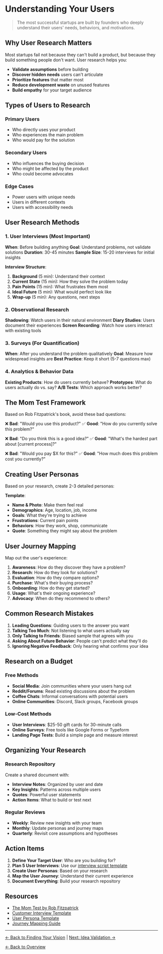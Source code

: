 # Understanding Your Users

> The most successful startups are built by founders who deeply understand their users' needs, behaviors, and motivations.

## Why User Research Matters

Most startups fail not because they can't build a product, but because they build something people don't want. User research helps you:

- **Validate assumptions** before building
- **Discover hidden needs** users can't articulate
- **Prioritize features** that matter most
- **Reduce development waste** on unused features
- **Build empathy** for your target audience

## Types of Users to Research

### Primary Users
- Who directly uses your product
- Who experiences the main problem
- Who would pay for the solution

### Secondary Users
- Who influences the buying decision
- Who might be affected by the product
- Who could become advocates

### Edge Cases
- Power users with unique needs
- Users in different contexts
- Users with accessibility needs

## User Research Methods

### 1. User Interviews (Most Important)

**When**: Before building anything
**Goal**: Understand problems, not validate solutions
**Duration**: 30-45 minutes
**Sample Size**: 15-20 interviews for initial insights

**Interview Structure**:
1. **Background** (5 min): Understand their context
2. **Current State** (15 min): How they solve the problem today
3. **Pain Points** (15 min): What frustrates them most
4. **Ideal Future** (5 min): What would perfect look like
5. **Wrap-up** (5 min): Any questions, next steps

### 2. Observational Research

**Shadowing**: Watch users in their natural environment
**Diary Studies**: Users document their experiences
**Screen Recording**: Watch how users interact with existing tools

### 3. Surveys (For Quantification)

**When**: After you understand the problem qualitatively
**Goal**: Measure how widespread insights are
**Best Practice**: Keep it short (5-7 questions max)

### 4. Analytics & Behavior Data

**Existing Products**: How do users currently behave?
**Prototypes**: What do users actually do vs. say?
**A/B Tests**: Which approach works better?

## The Mom Test Framework

Based on Rob Fitzpatrick's book, avoid these bad questions:

❌ **Bad**: "Would you use this product?"
✅ **Good**: "How do you currently solve this problem?"

❌ **Bad**: "Do you think this is a good idea?"
✅ **Good**: "What's the hardest part about [current process]?"

❌ **Bad**: "Would you pay $X for this?"
✅ **Good**: "How much does this problem cost you currently?"

## Creating User Personas

Based on your research, create 2-3 detailed personas:

**Template**:
- **Name & Photo**: Make them feel real
- **Demographics**: Age, location, job, income
- **Goals**: What they're trying to achieve
- **Frustrations**: Current pain points
- **Behaviors**: How they work, shop, communicate
- **Quote**: Something they might say about the problem

## User Journey Mapping

Map out the user's experience:

1. **Awareness**: How do they discover they have a problem?
2. **Research**: How do they look for solutions?
3. **Evaluation**: How do they compare options?
4. **Purchase**: What's their buying process?
5. **Onboarding**: How do they get started?
6. **Usage**: What's their ongoing experience?
7. **Advocacy**: When do they recommend to others?

## Common Research Mistakes

1. **Leading Questions**: Guiding users to the answer you want
2. **Talking Too Much**: Not listening to what users actually say
3. **Only Talking to Friends**: Biased sample that agrees with you
4. **Asking About Future Behavior**: People can't predict what they'll do
5. **Ignoring Negative Feedback**: Only hearing what confirms your idea

## Research on a Budget

### Free Methods
- **Social Media**: Join communities where your users hang out
- **Reddit/Forums**: Read existing discussions about the problem
- **Coffee Chats**: Informal conversations with potential users
- **Online Communities**: Discord, Slack groups, Facebook groups

### Low-Cost Methods
- **User Interviews**: $25-50 gift cards for 30-minute calls
- **Online Surveys**: Free tools like Google Forms or Typeform
- **Landing Page Tests**: Build a simple page and measure interest

## Organizing Your Research

### Research Repository
Create a shared document with:
- **Interview Notes**: Organized by user and date
- **Key Insights**: Patterns across multiple users
- **Quotes**: Powerful user statements
- **Action Items**: What to build or test next

### Regular Reviews
- **Weekly**: Review new insights with your team
- **Monthly**: Update personas and journey maps
- **Quarterly**: Revisit core assumptions and hypotheses

## Action Items

1. **Define Your Target User**: Who are you building for?
2. **Plan 5 User Interviews**: Use our [interview script template](../../resources/templates/customer-interview-script.md)
3. **Create User Personas**: Based on your research
4. **Map the User Journey**: Understand their current experience
5. **Document Everything**: Build your research repository

## Resources

- [The Mom Test by Rob Fitzpatrick](https://www.momtestbook.com/)
- [Customer Interview Template](../../resources/templates/customer-interview-script.md)
- [User Persona Template](../../resources/templates/user-persona.md)
- [Journey Mapping Guide](../../resources/templates/journey-map.md)

---

[← Back to Finding Your Vision](./vision-discovery.md) | [Next: Idea Validation →](../02-validation/idea-validation.md)

[← Back to Overview](../../README.md)